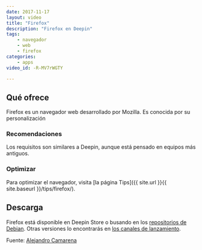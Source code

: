 ```yaml
---
date: 2017-11-17
layout: video
title: "Firefox"
description: "Firefox en Deepin"
tags:
    - navegador
    - web
    - firefox
categories:
    - apps
video_id: -R-MV7rWGTY

---
```


## Qué ofrece

Firefox es un navegador web desarrollado por Mozilla. Es conocida por su personalización

### Recomendaciones

Los requisitos son similares a Deepin, aunque está pensado en equipos más antiguos.

### Optimizar

Para optimizar el navegador, visita [la página Tips]({{ site.url }}{{ site.baseurl }}/tips/firefox/).

## Descarga

Firefox está disponible en Deepin Store o busando en los [repositorios de Debian](https://support.mozilla.org/es/kb/Instalar%20Firefox%20en%20GNU-Linux). Otras versiones lo encontrarás en [los canales de lanzamiento](https://www.mozilla.org/en-US/firefox/channel/desktop/).

Fuente: [Alejandro Camarena](https://www.youtube.com/channel/UCueXeAH1UD72MqwpIFWveXA)
